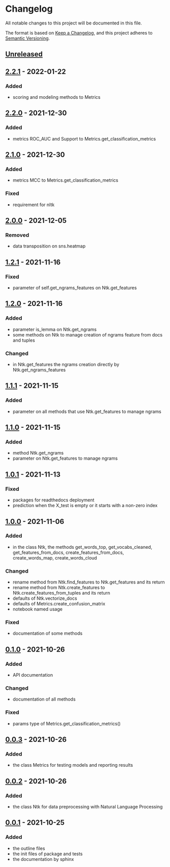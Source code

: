# Changelog

All notable changes to this project will be documented in this file.

The format is based on [Keep a Changelog](https://keepachangelog.com/en/1.0.0/),
and this project adheres to [Semantic Versioning](https://semver.org/spec/v2.0.0.html).

## [Unreleased]

## [2.2.1] - 2022-01-22

### Added
- scoring and modeling methods to Metrics

## [2.2.0] - 2021-12-30

### Added
- metrics ROC_AUC and Support to Metrics.get_classification_metrics

## [2.1.0] - 2021-12-30

### Added
- metrics MCC to Metrics.get_classification_metrics

### Fixed
- requirement for nltk

## [2.0.0] - 2021-12-05

### Removed
- data transposition on sns.heatmap

## [1.2.1] - 2021-11-16

### Fixed
- parameter of self.get_ngrams_features on Ntk.get_features

## [1.2.0] - 2021-11-16

### Added
- parameter is_lemma on Ntk.get_ngrams
- some methods on Ntk to manage creation of ngrams feature from docs and tuples

### Changed
- in Ntk.get_features the ngrams creation directly by Ntk.get_ngrams_features

## [1.1.1] - 2021-11-15

### Added
- parameter on all methods that use Ntk.get_features to manage ngrams

## [1.1.0] - 2021-11-15

### Added
- method Ntk.get_ngrams
- parameter on Ntk.get_features to manage ngrams

## [1.0.1] - 2021-11-13

### Fixed
- packages for readthedocs deployment
- prediction when the X_test is empty or it starts with a non-zero index
## [1.0.0] - 2021-11-06

### Added
- in the class Ntk, the methods get_words_top, get_vocabs_cleaned, get_features_from_docs, create_features_from_docs, create_words_map, create_words_cloud

### Changed
- rename method from Ntk.find_features to Ntk.get_features and its return
- rename method from Ntk.create_features to Ntk.create_features_from_tuples and its return
- defaults of Ntk.vectorize_docs
- defaults of Metrics.create_confusion_matrix
- notebook named usage

### Fixed
- documentation of some methods

## [0.1.0] - 2021-10-26

### Added
- API documentation

### Changed
- documentation of all methods

### Fixed
- params type of Metrics.get_classification_metrics()

## [0.0.3] - 2021-10-26

### Added
- the class Metrics for testing models and reporting results

## [0.0.2] - 2021-10-26

### Added
- the class Ntk for data preprocessing with Natural Language Processing

## [0.0.1] - 2021-10-25

### Added
- the outline files
- the init files of package and tests
- the documentation by sphinx

[Unreleased]: https://github.com/bilardi/smltk/compare/v2.2.0...HEAD
[2.2.1]: https://github.com/bilardi/smltk/releases/tag/v2.2.0...v2.2.1
[2.2.0]: https://github.com/bilardi/smltk/releases/tag/v2.1.0...v2.2.0
[2.1.0]: https://github.com/bilardi/smltk/releases/tag/v2.0.0...v2.1.0
[2.0.0]: https://github.com/bilardi/smltk/releases/tag/v1.2.1...v2.0.0
[1.2.1]: https://github.com/bilardi/smltk/releases/tag/v1.2.0...v1.2.1
[1.2.0]: https://github.com/bilardi/smltk/releases/tag/v1.1.1...v1.2.0
[1.1.1]: https://github.com/bilardi/smltk/releases/tag/v1.1.0...v1.1.1
[1.1.0]: https://github.com/bilardi/smltk/releases/tag/v1.0.1...v1.1.0
[1.0.1]: https://github.com/bilardi/smltk/releases/tag/v1.0.0...v1.0.1
[1.0.0]: https://github.com/bilardi/smltk/releases/tag/v0.1.0...v1.0.0
[0.1.0]: https://github.com/bilardi/smltk/releases/tag/v0.0.3...v0.1.0
[0.0.3]: https://github.com/bilardi/smltk/releases/tag/v0.0.2...v0.0.3
[0.0.2]: https://github.com/bilardi/smltk/releases/tag/v0.0.1...v0.0.2
[0.0.1]: https://github.com/bilardi/smltk/releases/tag/v0.0.1
